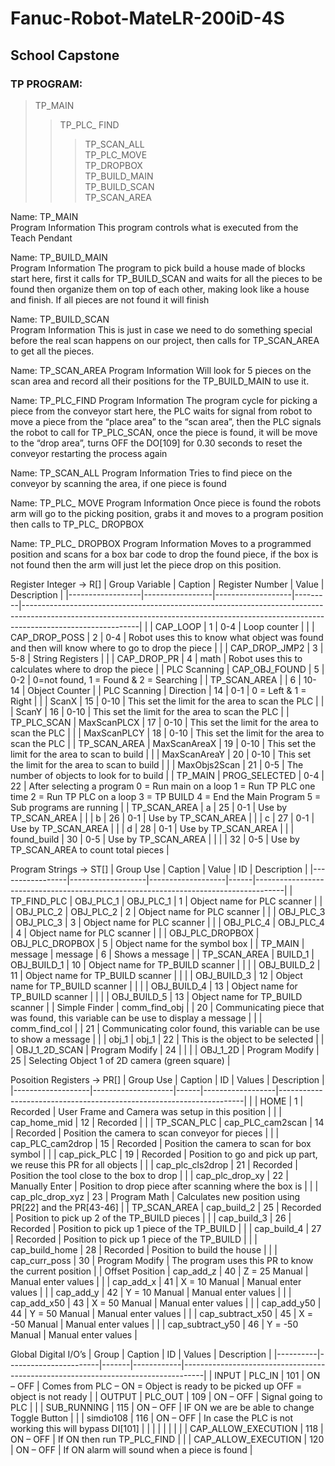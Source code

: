 # Fanuc-Robot-MateLR-200iD-4S

## School Capstone

### TP  PROGRAM: 
> TP_MAIN  
>> TP_PLC_ FIND  
>>> TP_SCAN_ALL  
>>> TP_PLC_MOVE  
>>> TP_DROPBOX  
>> TP_BUILD_MAIN  
>>> TP_BUILD_SCAN  
>>> TP_SCAN_AREA  

Name: TP_MAIN  
Program Information
This program controls what is executed from the Teach Pendant

Name: TP_BUILD_MAIN  
Program Information
The program to pick build a house made of blocks start here, first it calls for TP_BUILD_SCAN and waits for all the pieces to be found then organize them on top of each other, making look like a house and finish. 
If all pieces are not found it will finish

Name: TP_BUILD_SCAN  
Program Information
This is just in case we need to do something special before the real scan happens on our project, then calls for TP_SCAN_AREA to get all the pieces.

Name: TP_SCAN_AREA
Program Information
Will look for 5 pieces on the scan area and record all their positions for the TP_BUILD_MAIN to use it.

Name: TP_PLC_FIND
Program Information
The program cycle for picking a piece from the conveyor start here, the PLC waits for signal from robot to move a piece from the “place area” to the “scan area”, then the PLC signals the robot to call for TP_PLC_SCAN, once the piece is found, it will be move to the “drop area”, turns OFF the DO[109] for 0.30 seconds to reset the conveyor restarting the process again

Name: TP_SCAN_ALL
Program Information
Tries to find piece on the conveyor by scanning the area, if one piece is found 

Name: TP_PLC_ MOVE
Program Information
Once piece is found the robots arm will go to the picking position, grabs it and moves to a program position then calls to TP_PLC_ DROPBOX

Name: TP_PLC_ DROPBOX
Program Information
Moves to a programmed position and scans for a box bar code to drop the found piece, if the box is not found then the arm will just let the piece drop on this position.

Register Integer → R[]
|  			Group Variable 		 |  			Caption 		       |  			Register Number 		 |  			Value 		 |  			Description 		                                                                                                                                                                           |
|------------------|-----------------|-------------------|---------|-----------------------------------------------------------------------------------------------------------------------------------------------------------------------------------------|
|  			   			 		            |  			CAP_LOOP 		      |  			1 		               |  			0-4 		   |  			Loop counter 		                                                                                                                                                                          |
|  			   			 		            |  			CAP_DROP_POSS 		 |  			2 		               |  			0-4 		   |  			Robot uses this to know what 			object was found and then will know where to go to drop the piece 		                                                                                        |
|  			   			 		            |  			CAP_DROP_JMP2 		 |  			3 		               |  			5-8 		   |  			String Registers 		                                                                                                                                                                      |
|  			   			 		            |  			CAP_DROP_PR 		   |  			4 		               |  			math 		  |  			Robot uses this to 			calculates where to drop the piece 		                                                                                                                                 |
|  			PLC Scanning 		   |  			CAP_OBJ_FOUND 		 |  			5 		               |  			0-2 		   |  			0=not found, 1 = Found & 			2 = Searching 		                                                                                                                                                |
|  			TP_SCAN_AREA 		   |  			   			 		           |  			6 		               |  			10-14 		 |  			Object Counter 		                                                                                                                                                                        |
|  			PLC Scanning 		   |  			Direction 		     |  			14 		              |  			0-1 		   |  			 0 = Left  & 1 = Right 		                                                                                                                                                                |
|  			   			 		            |  			ScanX 		         |  			15 		              |  			0-10 		  |  			This set the limit for the 			area to scan the PLC 		                                                                                                                                       |
|  			   			 		            |  			ScanY 		         |  			16 		              |  			0-10 		  |  			This set the limit for the 			area to scan the PLC 		                                                                                                                                       |
|  			TP_PLC_SCAN 		    |  			MaxScanPLCX 		   |  			17 		              |  			0-10 		  |  			This set the limit for the 			area to scan the PLC 		                                                                                                                                       |
|  			   			 		            |  			MaxScanPLCY 		   |  			18 		              |  			0-10 		  |  			This set the limit for the 			area to scan the PLC 		                                                                                                                                       |
|  			TP_SCAN_AREA 		   |  			MaxScanAreaX 		  |  			19 		              |  			0-10 		  |  			This set the limit for the 			area to scan to build 		                                                                                                                                      |
|  			   			 		            |  			MaxScanAreaY 		  |  			20 		              |  			0-10 		  |  			This set the limit for the 			area to scan to build 		                                                                                                                                      |
|  			   			 		            |  			MaxObjs2Scan 		  |  			21 		              |  			0-5 		   |  			The number of objects to 			look for to build 		                                                                                                                                            |
|  			TP_MAIN 		        |  			PROG_SELECTED 		 |  			0-4 		             |  			22 		    |  			After selecting a program  			  			0 = Run main on a loop  			  			1 = Run TP PLC one time  			  			2 = Run TP PLC on a loop  			  			3 = TP BUILD  			  			4 = End the Main Program  			 5 			= Sub programs are running 		 |
|  			TP_SCAN_AREA 		   |  			a 		             |  			25 		              |  			0-1 		   |  			Use by TP_SCAN_AREA 		                                                                                                                                                                   |
|  			   			 		            |  			b 		             |  			26 		              |  			0-1 		   |  			Use by TP_SCAN_AREA 		                                                                                                                                                                   |
|  			   			 		            |  			c 		             |  			27 		              |  			0-1 		   |  			Use by TP_SCAN_AREA 		                                                                                                                                                                   |
|  			   			 		            |  			d 		             |  			28 		              |  			0-1 		   |  			Use by TP_SCAN_AREA 		                                                                                                                                                                   |
|  			   			 		            |  			found_build 		   |  			30 		              |  			0-5 		   |  			Use by TP_SCAN_AREA 		                                                                                                                                                                   |
|  			   			 		            |  			   			 		           |  			32 		              |  			0-5 		   |  			Use by TP_SCAN_AREA to count 			total pieces 		                                                                                                                                             |

Program Strings → ST[]
|  			Group Use 		     |  			Caption 		         |  			Value 		           |  			ID 		 |  			Description 		                                                                       |
|-----------------|-------------------|-------------------|------|-------------------------------------------------------------------------------------|
|  			TP_FIND_PLC 		   |  			OBJ_PLC_1 		       |  			OBJ_PLC_1 		       |  			1 		  |  			Object name for PLC scanner 		                                                       |
|  			   			 		           |  			OBJ_PLC_2 		       |  			OBJ_PLC_2 		       |  			2 		  |  			Object name for PLC scanner 		                                                       |
|  			   			 		           |  			OBJ_PLC_3 		       |  			OBJ_PLC_3 		       |  			3 		  |  			Object name for PLC scanner 		                                                       |
|  			   			 		           |  			OBJ_PLC_4 		       |  			OBJ_PLC_4 		       |  			4 		  |  			Object name for PLC scanner 		                                                       |
|  			   			 		           |  			OBJ_PLC_DROPBOX 		 |  			OBJ_PLC_DROPBOX 		 |  			5 		  |  			Object name for the symbol 			box 		                                                    |
|  			TP_MAIN 		       |  			message 		         |  			message 		         |  			6 		  |  			Shows a message 		                                                                   |
|  			TP_SCAN_AREA 		  |  			BUILD_1 		         |  			OBJ_BUILD_1 		     |  			10 		 |  			Object name for TP_BUILD 			scanner 		                                                  |
|  			   			 		           |  			   			 		             |  			OBJ_BUILD_2 		     |  			11 		 |  			Object name for TP_BUILD 			scanner 		                                                  |
|  			   			 		           |  			   			 		             |  			OBJ_BUILD_3 		     |  			12 		 |  			Object name for TP_BUILD 			scanner 		                                                  |
|  			   			 		           |  			   			 		             |  			OBJ_BUILD_4 		     |  			13 		 |  			Object name for TP_BUILD 			scanner 		                                                  |
|  			   			 		           |  			   			 		             |  			OBJ_BUILD_5 		     |  			13 		 |  			Object name for TP_BUILD 			scanner 		                                                  |
|  			Simple Finder 		 |  			comm_find_obj 		   |  			   			 		             |  			20 		 |  			Communicating piece that was 			found, this variable can be use to display a message 		 |
|  			   			 		           |  			comm_find_col 		   |  			   			 		             |  			21 		 |  			Communicating color found, 			this variable can be use to show a message 		             |
|  			   			 		           |  			obj_1 		           |  			obj_1 		           |  			22 		 |  			This is the object to be 			selected 		                                                 |
|  			   			 		           |  			OBJ_1_2D_SCAN 		   |  			Program Modify 		  |  			24 		 |  			   			 		                                                                               |
|  			   			 		           |  			OBJ_1_2D 		        |  			Program Modify 		  |  			25 		 |  			Selecting Object 1 of 2D 			camera (green square) 		                                    |


Posoition Registers → PR[]
|  			Group Use 		       |  			Caption 		          |  			ID 		 |  			Values 		         |  			Description 		                                                       |
|-------------------|--------------------|------|------------------|---------------------------------------------------------------------|
|  			   			 		             |  			HOME 		             |  			1 		  |  			Recorded 		       |  			User Frame and Camera was 			setup in this position 		                  |
|  			   			 		             |  			cap_home_mid 		     |  			12 		 |  			Recorded 		       |  			   			 		                                                               |
|  			TP_SCAN_PLC 		     |  			cap_PLC_cam2scan 		 |  			14 		 |  			Recorded 		       |  			Position the camera to scan 			conveyor for pieces 		                   |
|  			   			 		             |  			cap_PLC_cam2drop 		 |  			15 		 |  			Recorded 		       |  			Position the camera to scan 			for box symbol 		                        |
|  			   			 		             |  			cap_pick_PLC 		     |  			19 		 |  			Recorded 		       |  			Position to go and pick up 			part, we reuse this PR for all objects 		 |
|  			   			 		             |  			cap_plc_cls2drop 		 |  			21 		 |  			Recorded 		       |  			Position the tool close to 			the box to drop 		                        |
|  			   			 		             |  			cap_plc_drop_xy 		  |  			22 		 |  			Manually Enter 		 |  			Position to drop piece after 			scanning where the box is 		            |
|  			   			 		             |  			cap_plc_drop_xyz 		 |  			23 		 |  			Program Math 		   |  			Calculates new position 			using PR[22] and the PR[43-46] 		            |
|  			TP_SCAN_AREA 		    |  			cap_build_2 		      |  			25 		 |  			Recorded 		       |  			Position to pick up 2 of the 			TP_BUILD pieces 		                      |
|  			   			 		             |  			cap_build_3 		      |  			26 		 |  			Recorded 		       |  			Position to pick up 1 piece 			of the TP_BUILD 		                       |
|  			   			 		             |  			cap_build_4 		      |  			27 		 |  			Recorded 		       |  			Position to pick up 1 piece 			of the TP_BUILD 		                       |
|  			   			 		             |  			cap_build_home 		   |  			28 		 |  			Recorded 		       |  			Position to build the house 		                                       |
|  			   			 		             |  			cap_curr_poss 		    |  			30 		 |  			Program Modify 		 |  			The program uses this PR to 			know the current position 		             |
|  			Offset Position 		 |  			cap_add_z 		        |  			40 		 |  			Z = 25 Manual 		  |  			Manual enter values 		                                               |
|  			   			 		             |  			cap_add_x 		        |  			41 		 |  			X = 10 Manual 		  |  			Manual enter values 		                                               |
|  			   			 		             |  			cap_add_y 		        |  			42 		 |  			Y = 10 Manual 		  |  			Manual enter values 		                                               |
|  			   			 		             |  			cap_add_x50 		      |  			43 		 |  			X = 50 Manual 		  |  			Manual enter values 		                                               |
|  			   			 		             |  			cap_add_y50 		      |  			44 		 |  			Y = 50 Manual 		  |  			Manual enter values 		                                               |
|  			   			 		             |  			cap_subtract_x50 		 |  			45 		 |  			X = -50 Manual 		 |  			Manual enter values 		                                               |
|  			   			 		             |  			cap_subtract_y50 		 |  			46 		 |  			Y = -50 Manual 		 |  			Manual enter values 		                                               |



Global Digital I/O’s
|  			Group 		  |  			Caption 		             |  			ID 		  |  			Values 		   |  			Description 		                                                                     |
|----------|-----------------------|-------|------------|-----------------------------------------------------------------------------------|
|  			INPUT 		  |  			PLC_IN 		              |  			101 		 |  			ON – OFF 		 |  			Comes from PLC – ON = 			Object is ready to be picked up OFF = object is not ready 		 |
|  			OUTPUT 		 |  			PLC_OUT 		             |  			109 		 |  			ON – OFF 		 |  			Signal going to PLC 		                                                             |
|  			   			 		    |  			SUB_RUNNING 		         |  			115 		 |  			ON – OFF 		 |  			IF ON we are be able to 			change Toggle Button 		                                    |
|  			   			 		    |  			simdio108 		           |  			116 		 |  			ON – OFF 		 |  			In case the PLC is not 			working this will bypass DI[101] 		                         |
|  			   			 		    |  			   			 		                 |  			   			 		 |  			   			 		      |  			   			 		                                                                             |
|  			   			 		    |  			CAP_ALLOW_EXECUTION 		 |  			118 		 |  			ON – OFF 		 |  			If ON then run TP_PLC_FIND 		                                                      |
|  			   			 		    |  			CAP_ALLOW_EXECUTION 		 |  			120 		 |  			ON – OFF 		 |  			If ON alarm will sound when 			a piece is found 		                                    |


